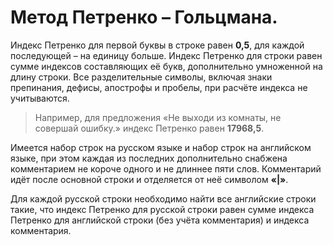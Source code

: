 # Метод Петренко – Гольцмана.
Индекс Петренко для первой буквы в строке равен **0,5**, для каждой последующей – на единицу больше. Индекс Петренко для строки равен сумме индексов составляющих её букв, дополнительно умноженной на длину строки. Все разделительные символы, включая знаки препинания, дефисы, апострофы и пробелы, при расчёте индекса не учитываются. 

>Например, для предложения «Не выходи из комнаты, не совершай ошибку.» индекс Петренко равен **17968,5**.

Имеется набор строк на русском языке и набор строк на английском языке, при этом каждая из последних дополнительно снабжена комментарием не короче одного и не длиннее пяти слов. Комментарий идёт после основной строки и отделяется от неё символом **«|»**.

Для каждой русской строки необходимо найти все английские строки такие, что индекс Петренко для русской строки равен сумме индекса Петренко для английской строки (без учёта комментария) и индекса комментария.
